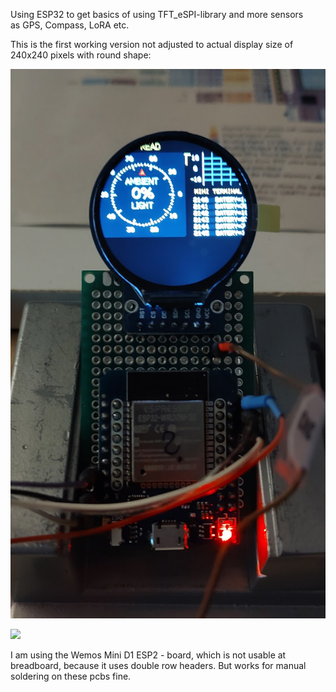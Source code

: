 Using ESP32 to get basics of using TFT_eSPI-library and more sensors  
as GPS, Compass, LoRA etc.

This is the first working version not adjusted to actual display size of 240x240 pixels with round shape:

![first working display](https://github.com/juergs/ESP32_GC9A01_Breadboard/blob/main/GC9A01.V1_first_display.png)

<img src="juergs/ESP32_GC9A01_Breadboard/blob/main/GC9A01.V1_first_display.png" heigt=300/>

I am using the Wemos Mini D1 ESP2 - board, which is not usable at breadboard, because it uses double row headers.
But works for manual soldering on these pcbs fine. 
